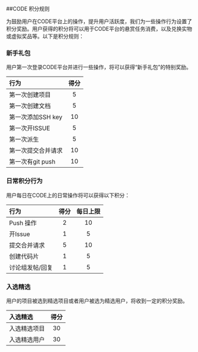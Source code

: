##CODE 积分规则

为鼓励用户在CODE平台上的操作，提升用户活跃度，我们为一些操作行为设置了积分奖励。用户获得的积分将可以用于CODE平台的悬赏任务消费，以及兑换实物或虚拟奖品等。以下是积分规则：

### 新手礼包

用户第一次登录CODE平台并进行一些操作，将可以获得“新手礼包”的特别奖励。

行为 			|得分		 
:----------- | :-----------: | 
第一次创建项目 	| 5        | 
第一次创建文档 	| 5        | 
第一次添加SSH key	| 10        | 
第一次开ISSUE 	| 5        | 
第一次派生		| 5        | 
第一次提交合并请求	| 10       | 
第一次有git push	| 10       | 



### 日常积分行为

用户每日在CODE上的日常操作将可以获得以下积分：

行为 			|得分	| 每日上限 
:----------- 	| :---: | :---:
Push 操作	 	| 2		| 10
开Issue		 	| 1		| 5
提交合并请求	| 5		| 10
创建代码片	 	| 1		| 5
讨论组发帖/回复	| 1		| 5


### 入选精选
用户的项目被选到精选项目或者用户被选为精选用户，将收到一定的积分奖励。

入选精选 			|得分		 
:----------- 	| :------: | 
入选精选项目 		| 30       | 
入选精选用户		| 30       |